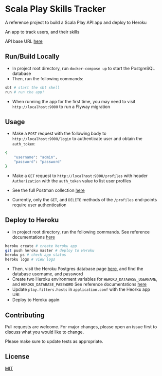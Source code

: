 # Scala Play Skills Tracker

A reference project to build a Scala Play API app and deploy to Heroku

An app to track users, and their skills

API base URL [here](https://scala-play-skills-tracker.herokuapp.com)

## Run/Build Locally

- In project root directory, run `docker-compose up` to start the PostgreSQL database
- Then, run the following commands:

```bash
sbt # start the sbt shell
run # run the app!
```

- When running the app for the first time, you may need to visit `http://localhost:9000` to run a Flyway migration

## Usage

- Make a `POST` request with the following body to `http://localhost:9000/login` to authenticate user and obtain the `auth_token`:

```bash
{
    "username": "admin",
    "password": "password"
}
```

- Make a `GET` request to `http://localhost:9000/profiles` with header `Authorization` with the `auth_token` value to list user profiles 

- See the full Postman collection [here](https://www.getpostman.com/collections/c32b2d46e762f9df7ad4)
- Currently, only the `GET`, and `DELETE` methods of the `/profiles` end-points require user authentication

## Deploy to Heroku

- In project root directory, run the following commands. See reference documentations [here](https://www.playframework.com/documentation/2.8.x/ProductionHeroku)

```bash
heroku create # create heroku app
git push heroku master # deploy to Heroku
heroku ps # check app status
heroku logs # view logs
```

- Then, visit the Heroku Postgres database page [here](https://data.heroku.com/), and find the database username, and password
- Create two Heroku environment variables for `HEROKU_DATABASE_USERNAME`, and `HEROKU_DATABASE_PASSWORD` See reference documentations [here](https://devcenter.heroku.com/articles/config-vars)
- Update `play.filters.hosts` in `application.conf` with the Heorku app URL
- Deploy to Heroku again

## Contributing
Pull requests are welcome. For major changes, please open an issue first to discuss what you would like to change.

Please make sure to update tests as appropriate.

## License
[MIT](https://choosealicense.com/licenses/mit/)